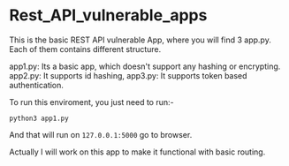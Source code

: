# Rest_API_vulnerable_apps

This is the basic REST API vulnerable App, where you will find 3 app.py. Each of them contains different structure.

app1.py: Its a basic app, which doesn't support any hashing or encrypting.
app2.py: It supports id hashing,
app3.py: It supports token based authentication.

To run this enviroment, you just need to run:-

`python3 app1.py`

And that will run on `127.0.0.1:5000` go to browser.

Actually I will work on this app to make it functional with basic routing.
